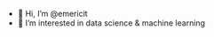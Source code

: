 - 👋 Hi, I’m @emericit
- 👀 I’m interested in data science & machine learning


<!---
emericit/emericit is a ✨ special ✨ repository because its `README.md` (this file) appears on your GitHub profile.
You can click the Preview link to take a look at your changes.
--->
